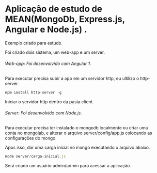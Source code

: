 
# Aplicação de estudo de MEAN(MongoDb, Express.js, Angular e Node.js) .

Exemplo criado para estudo.

Foi criado dois sistema, um web-app e um server. 

###### Web-app: Foi desenvolvido com Angular 1.

Para executar precisa subir a app em um servidor http, eu ultilizo o http-server.

```js
npm install http-server -g
```
Iniciar o servidor http dentro da pasta client.



###### Server: Foi desenvolvido com Node.js.

Para executar precisa ter instalado o mongodb localmente ou criar uma conta no
[mongolab](https://mlab.com), e alterar o arquivo server/config/app.js colocando as configurações do mongo.

Apos isso, dar uma carga inicial no mongo executando o arquivo abaixo. 

```js
node server/carga-inicial.js 
```

Será criado um usuário admin/admin para acessar a aplicação.

